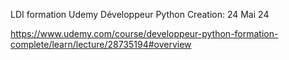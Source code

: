 LDI formation Udemy Développeur Python 
Creation: 24 Mai 24

https://www.udemy.com/course/developpeur-python-formation-complete/learn/lecture/28735194#overview
